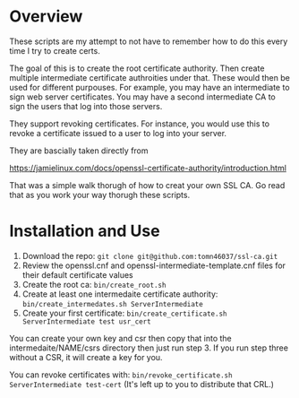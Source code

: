# Overview

These scripts are my attempt to not have to remember how to do this every time I try to create certs.  

The goal of this is to create the root certificate authority.  Then create multiple intermediate certificate authroities under that.  These would then be used for different purpouses.  For example, you may have an intermediate to sign web server certificates.  You may have a second intermediate CA to sign the users that log into those servers.

They support revoking certificates.  For instance, you would use this to revoke a certificate issued to a user to log into your server.

They are bascially taken directly from

https://jamielinux.com/docs/openssl-certificate-authority/introduction.html

That was a simple walk thorugh of how to creat your own SSL CA.  Go read 
that as you work your way thorugh these scripts.

# Installation and Use

1. Download the repo: `git clone git@github.com:tomn46037/ssl-ca.git`
2. Review the openssl.cnf and openssl-intermediate-template.cnf files for their default certificate values
2. Create the root ca: `bin/create_root.sh`
3. Create at least one intermedaite certificate authority: `bin/create_intermedates.sh ServerIntermediate`
4. Create your first certificate:  `bin/create_certificate.sh ServerIntermediate test usr_cert`

You can create your own key and csr then copy that into the intermedaite/NAME/csrs directory then just run step 3.  If you run step three without a CSR, it will create a key for you.

You can revoke certificates with: `bin/revoke_certificate.sh ServerIntermediate test-cert`  (It's left up to you to distribute that CRL.)

